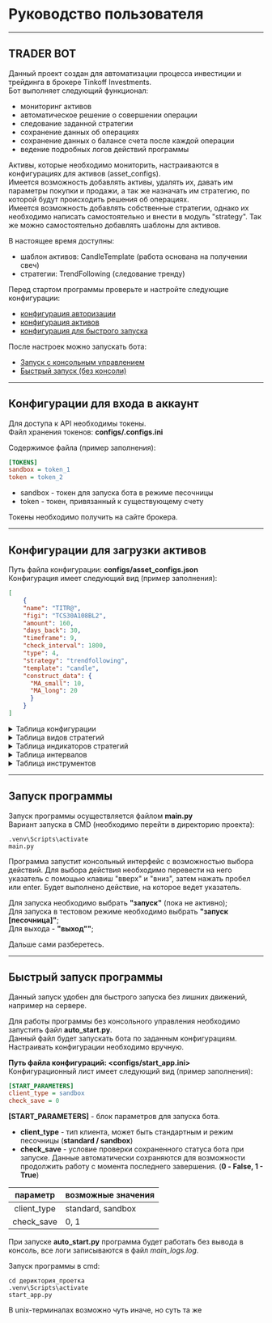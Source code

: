 # Руководство пользователя

---

## TRADER BOT

Данный проект создан для автоматизации процесса инвестиции и трейдинга в брокере Tinkoff Investments. \
Бот выполняет следующий функционал:
* мониторинг активов
* автоматическое решение о совершении операции
* следование заданной стратегии
* сохранение данных об операциях
* сохранение данных о балансе счета после каждой операции
* ведение подробных логов действий программы

Активы, которые необходимо мониторить, настраиваются в конфигурациях для активов (asset_configs). \
Имеется возможность добавлять активы, удалять их, давать им параметры покупки и продажи, а так же назначать им стратегию, 
по которой будут происходить решения об операциях. \
Имеется возможность добавлять собственные стратегии, однако их необходимо 
написать самостоятельно и внести в модуль "strategy".
Так же можно самостоятельно добавлять шаблоны для активов.

В настоящее время доступны:
* шаблон активов: CandleTemplate (работа основана на получении свеч)
* стратегии: TrendFollowing (следование тренду)

Перед стартом программы проверьте и настройте следующие конфигурации:
* [конфигурация авторизации](#конфигурации-для-входа-в-аккаунт)
* [конфигурация активов](#конфигурации-для-загрузки-активов)
* [конфигурация для быстрого запуска](#быстрый-запуск-программы)

После настроек можно запускать бота:
* [Запуск с консольным управлением](#запуск-программы)
* [Быстрый запуск (без консоли)](#быстрый-запуск-программы)

---

## Конфигурации для входа в аккаунт

Для доступа к API необходимы токены. \
Файл хранения токенов: **configs/.configs.ini**

Содержимое файла (пример заполнения):
```ini
[TOKENS]
sandbox = token_1
token = token_2
```
* sandbox - токен для запуска бота в режиме песочницы
* token - токен, привязанный к существующему счету

Токены необходимо получить на сайте брокера.

---

## Конфигурации для загрузки активов
Путь файла конфигурации: **configs/asset_configs.json** \
Конфигурация имеет следующий вид (пример заполнения):
```json
[
    {
    "name": "TITR@",
    "figi": "TCS30A108BL2",
    "amount": 160,
    "days_back": 30,
    "timeframe": 9,
    "check_interval": 1800,
    "type": 4,
    "strategy": "trendfollowing",
    "template": "candle",
    "construct_data": {
      "MA_small": 10,
      "MA_long": 20
      }
    }
]
```
<details>
<summary>Таблица конфигурации</summary>

|    **ключ**    | **тип** | **описание**                                                     |
|:--------------:|:-------:|:-----------------------------------------------------------------|
|      name      |   str   | название актива                                                  |
|      figi      |   str   | figi-идентификатор актива                                        |
|     amount     |   int   | количество для торгов                                            |
|   days_back    |   int   | за сколько дней брать свечи                                      |
|   timeframe    |   int   | интервал свеч (таблица интервалов ниже)                          |
| check_interval |   int   | интервал получения новых свечей (в секундах)                     |
|      type      |   int   | тип актива (таблица "Инструменты")                               |
|    strategy    |   str   | вид подключаемой стратегии (таблица "Виды стратегий")            |
|    template    |   str   | название шаблона для объекта актива                              |
| construct_data |  dict   | данные о подключаемой стратегии (таблица "Индикаторы стратегий") |


</details>


<details>
<summary>Таблица видов стратегий</summary>

| название       | описание                                                                                                  | индикаторы        |
|----------------|-----------------------------------------------------------------------------------------------------------|-------------------|
| trendwollowing | Следование тренду - покупка совершается при движении тренда вверх, продажа при смене тренда на нисходящий | MA_small, MA_long |

</details>


<details>
<summary>Таблица индикаторов стратегий</summary>


| индикатор | расшифровка                                                          |
|:---------:|----------------------------------------------------------------------|
| MA_small  | Средняя скользящая за заданное число свечей (меньшее чем в MA_long)  |
|  MA_long  | Средняя скользящая за заданное число свечей (большее чем в MA_small) |

</details>


<details>
<summary>Таблица интервалов</summary>

| номер | интервал                    |
|:-----:|-----------------------------|
|   0   | CANDLE_INTERVAL_UNSPECIFIED |
|   1   | CANDLE_INTERVAL_1_MIN       |
|   2   | CANDLE_INTERVAL_5_MIN       |
|   3   | CANDLE_INTERVAL_15_MIN      |
|   4   | CANDLE_INTERVAL_HOUR        |
|   5   | CANDLE_INTERVAL_DAY         |
|   6   | CANDLE_INTERVAL_2_MIN       |
|   7   | CANDLE_INTERVAL_3_MIN       |
|   8   | CANDLE_INTERVAL_10_MIN      |
|   9   | CANDLE_INTERVAL_30_MIN      |
|  10   | CANDLE_INTERVAL_2_HOUR      |
|  11   | CANDLE_INTERVAL_4_HOUR      |
|  12   | CANDLE_INTERVAL_WEEK        |
|  13   | CANDLE_INTERVAL_MONTH       |
|  14   | CANDLE_INTERVAL_5_SEC       |
|  15   | CANDLE_INTERVAL_10_SEC      |
|  16   | CANDLE_INTERVAL_30_SEC      |

</details>

<details>
<summary>Таблица инструментов</summary>

| номер | инструмент                           |
|:-----:|--------------------------------------|
|   0   | INSTRUMENT_TYPE_UNSPECIFIED          |
|   1   | INSTRUMENT_TYPE_BOND                 |
|   2   | INSTRUMENT_TYPE_SHARE                |
|   3   | INSTRUMENT_TYPE_CURRENCY             |
|   4   | INSTRUMENT_TYPE_ETF                  |
|   5   | INSTRUMENT_TYPE_FUTURES              |
|   6   | INSTRUMENT_TYPE_SP                   |
|   7   | INSTRUMENT_TYPE_OPTION               |
|   8   | INSTRUMENT_TYPE_CLEARING_CERTIFICATE |
|   9   | INSTRUMENT_TYPE_INDEX                |
|  10   | INSTRUMENT_TYPE_COMMODITY            |

</details>

---

## Запуск программы

Запуск программы осуществляется файлом **main.py** \
Вариант запуска в CMD (необходимо перейти в директорию проекта):
```shell
.venv\Scripts\activate
main.py
```

Программа запустит консольный интерфейс с возможностью выбора действий.
Для выбора действия необходимо перевести на него указатель с помощью клавиш "вверх" и "вниз", 
затем нажать пробел или enter. Будет выполнено действие, на которое ведет указатель.

Для запуска необходимо выбрать **"запуск"** (пока не активно); \
Для запуска в тестовом режиме необходимо выбрать **"запуск \[песочница]"**; \
Для выхода - **"выход""**;

Дальше сами разберетесь.

---

## Быстрый запуск программы
Данный запуск удобен для быстрого запуска без лишних движений, например на сервере.

Для работы программы без консольного управления необходимо запустить файл **auto_start.py**.\
Данный файл будет запускать бота по заданным конфигурациям.\
Настраивать конфигурации необходимо вручную. 

**Путь файла конфигураций: <configs/start_app.ini>** \
Конфигурационный лист имеет следующий вид (пример заполнения):
```ini
[START_PARAMETERS]
client_type = sandbox
check_save = 0
```

**[START_PARAMETERS]** - блок параметров для запуска бота.
* **client_type** - тип клиента, может быть стандартным и режим песочницы (**standard / sandbox**)
* **check_save** - условие проверки сохраненного статуса бота при запуске. 
Данные автоматически сохраняются для возможности продолжить работу с момента последнего 
завершения. (**0 - False, 1 - True**)

| **параметр** | **возможные значения** |
|:------------:|------------------------|
| client_type  | standard, sandbox      |
|  check_save  | 0, 1                   |
При запуске **auto_start.py** программа будет работать без вывода в консоль, все логи записываются в файл *main_logs.log*.

Запуск программы в cmd:
```shell
cd дериктория_проетка
.venv\Scripts\activate
start_app.py
```

В unix-терминалах возможно чуть иначе, но суть та же